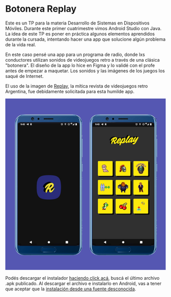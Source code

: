 # Botonera Replay

Este es un TP para la materia Desarrollo de Sistemas en Dispositivos Móviles. Durante este primer cuatrimestre vimos Android Studio con Java. La idea de este TP es poner en práctica algunos elementos aprendidos durante la cursada, intentando hacer una app que solucione algún problema de la vida real.

En este caso pensé una app para un programa de radio, donde lxs conductores utilizan sonidos de videojuegos retro a través de una clásica "botonera". El diseño de la app lo hice en Figma y lo validé con el profe antes de empezar a maquetar. Los sonidos y las imágenes de los juegos los saqué de Internet.

El uso de la imagen de [Replay](https://revistareplay.com.ar/), la mítica revista de videojuegos retro Argentina, fue debidamente solicitada para esta humilde app.

![demo de la app botonera replay](./snapshot.png)

Podés descargar el instalador [haciendo click acá](https://github.com/kaenovsky/effective-sound/releases), buscá el último archivo .apk publicado. Al descargar el archivo e instalarlo en Android, vas a tener que aceptar que la [instalación desde una fuente desconocida](https://computerhoy.com/noticias/tecnologia/como-instalar-archivos-apk-fuentes-desconocidas-android-849473).
